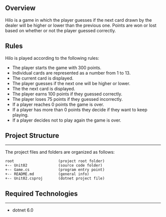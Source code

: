 ## Overview 

Hilo is a game in which the player guesses if the next card drawn by the dealer will be higher or lower than the previous one. Points are won or lost based on whether or not the player guessed correctly.

## Rules 

Hilo is played according to the following rules:

* The player starts the game with 300 points.
* Individual cards are represented as a number from 1 to 13.
* The current card is displayed.
* The player guesses if the next one will be higher or lower.
* The the next card is displayed.
* The player earns 100 points if they guessed correctly.
* The player loses 75 points if they guessed incorrectly.
* If a player reaches 0 points the game is over.
* If a player has more than 0 points they decide if they want to keep playing.
* If a player decides not to play again the game is over.

## Project Structure
---
The project files and folders are organized as follows:
```
root                    (project root folder)
+-- Unit02              (source code folder)
+-- Game.cs             (program entry point)    
+-- README.md           (general info)
+-- Unit02.csproj       (dotnet project file)
```

## Required Technologies
---
* dotnet 6.0